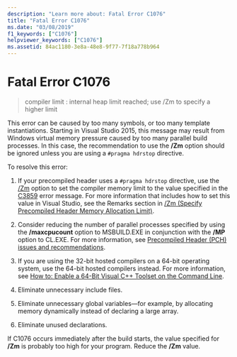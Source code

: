 ```yaml
---
description: "Learn more about: Fatal Error C1076"
title: "Fatal Error C1076"
ms.date: "03/08/2019"
f1_keywords: ["C1076"]
helpviewer_keywords: ["C1076"]
ms.assetid: 84ac1180-3e8a-48e8-9f77-7f18a778b964
---
```

# Fatal Error C1076

> compiler limit : internal heap limit reached; use /Zm to specify a higher limit

This error can be caused by too many symbols, or too many template instantiations. Starting in Visual Studio 2015, this message may result from Windows virtual memory pressure caused by too many parallel build processes. In this case, the recommendation to use the **/Zm** option should be ignored unless you are using a `#pragma hdrstop` directive.

To resolve this error:

1. If your precompiled header uses a `#pragma hdrstop` directive, use the [/Zm](../../build/reference/zm-specify-precompiled-header-memory-allocation-limit.md) option to set the compiler memory limit to the value specified in the [C3859](../../error-messages/compiler-errors-2/compiler-error-c3859.md) error message. For more information that includes how to set this value in Visual Studio, see the Remarks section in [/Zm (Specify Precompiled Header Memory Allocation Limit)](../../build/reference/zm-specify-precompiled-header-memory-allocation-limit.md).

1. Consider reducing the number of parallel processes specified by using the **/maxcpucount** option to MSBUILD.EXE in conjunction with the **/MP** option to CL.EXE. For more information, see [Precompiled Header (PCH) issues and recommendations](https://devblogs.microsoft.com/cppblog/precompiled-header-pch-issues-and-recommendations/).

1. If you are using the 32-bit hosted compilers on a 64-bit operating system, use the 64-bit hosted compilers instead. For more information, see [How to: Enable a 64-Bit Visual C++ Toolset on the Command Line](../../build/how-to-enable-a-64-bit-visual-cpp-toolset-on-the-command-line.md).

1. Eliminate unnecessary include files.

1. Eliminate unnecessary global variables—for example, by allocating memory dynamically instead of declaring a large array.

1. Eliminate unused declarations.

If C1076 occurs immediately after the build starts, the value specified for **/Zm** is probably too high for your program. Reduce the **/Zm** value.
